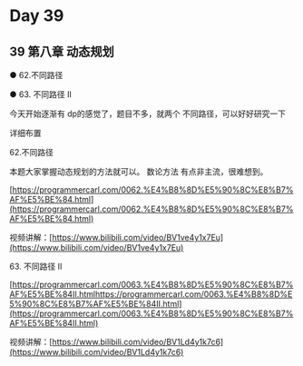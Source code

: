 # Day 39

## 39 第八章 动态规划

●  62.不同路径

●  63. 不同路径 II

今天开始逐渐有 dp的感觉了，题目不多，就两个 不同路径，可以好好研究一下

详细布置

62.不同路径

本题大家掌握动态规划的方法就可以。 数论方法 有点非主流，很难想到。

[https://programmercarl.com/0062.%E4%B8%8D%E5%90%8C%E8%B7%AF%E5%BE%84.html](https://programmercarl.com/0062.%E4%B8%8D%E5%90%8C%E8%B7%AF%E5%BE%84.html)

视频讲解：[https://www.bilibili.com/video/BV1ve4y1x7Eu](https://www.bilibili.com/video/BV1ve4y1x7Eu)

63\. 不同路径 II

[https://programmercarl.com/0063.%E4%B8%8D%E5%90%8C%E8%B7%AF%E5%BE%84II.htmlhttps://programmercarl.com/0063.%E4%B8%8D%E5%90%8C%E8%B7%AF%E5%BE%84II.html](https://programmercarl.com/0063.%E4%B8%8D%E5%90%8C%E8%B7%AF%E5%BE%84II.html)

视频讲解：[https://www.bilibili.com/video/BV1Ld4y1k7c6](https://www.bilibili.com/video/BV1Ld4y1k7c6)
